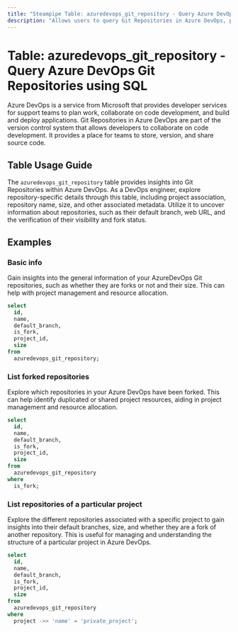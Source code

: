 ```yaml
---
title: "Steampipe Table: azuredevops_git_repository - Query Azure DevOps Git Repositories using SQL"
description: "Allows users to query Git Repositories in Azure DevOps, providing details on each repository's project, name, size, and other associated metadata."
---
```


# Table: azuredevops_git_repository - Query Azure DevOps Git Repositories using SQL

Azure DevOps is a service from Microsoft that provides developer services for support teams to plan work, collaborate on code development, and build and deploy applications. Git Repositories in Azure DevOps are part of the version control system that allows developers to collaborate on code development. It provides a place for teams to store, version, and share source code.

## Table Usage Guide

The `azuredevops_git_repository` table provides insights into Git Repositories within Azure DevOps. As a DevOps engineer, explore repository-specific details through this table, including project association, repository name, size, and other associated metadata. Utilize it to uncover information about repositories, such as their default branch, web URL, and the verification of their visibility and fork status.

## Examples

### Basic info
Gain insights into the general information of your AzureDevOps Git repositories, such as whether they are forks or not and their size. This can help with project management and resource allocation.

```sql
select
  id,
  name,
  default_branch,
  is_fork,
  project_id,
  size
from
  azuredevops_git_repository;
```

### List forked repositories
Explore which repositories in your Azure DevOps have been forked. This can help identify duplicated or shared project resources, aiding in project management and resource allocation.

```sql
select
  id,
  name,
  default_branch,
  is_fork,
  project_id,
  size
from
  azuredevops_git_repository
where
  is_fork;
```

### List repositories of a particular project
Explore the different repositories associated with a specific project to gain insights into their default branches, size, and whether they are a fork of another repository. This is useful for managing and understanding the structure of a particular project in Azure DevOps.

```sql
select
  id,
  name,
  default_branch,
  is_fork,
  project_id,
  size
from
  azuredevops_git_repository
where
  project ->> 'name' = 'private_project';
```